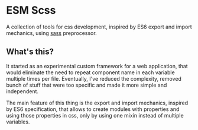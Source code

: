 # ESM Scss

A collection of tools for css development, inspired by ES6 export and import
mechanics, using [sass](http://sass-lang.com/) preprocessor.

## What's this?

It started as an experimental custom framework for a web application, that would
eliminate the need to repeat component name in each variable multiple times per
file. Eventually, I've reduced the complexity, removed bunch of stuff that were
too specific and made it more simple and independent.

The main feature of this thing is the export and import mechanics, inspired by
ES6 specification, that allows to create modules with properties and using those
properties in css, only by using one mixin instead of multiple variables.
